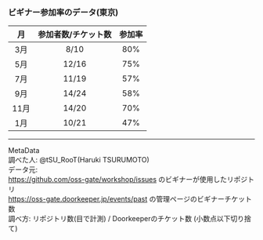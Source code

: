 ### ビギナー参加率のデータ(東京)
|月|参加者数/チケット数|参加率|
|:--:|:--:|:--:|
|3月|8/10 |80%|
|5月|12/16|75%|
|7月|11/19|57%|
|9月|14/24|58%|
|11月|14/20|70%|
|1月|10/21|47%|

---

MetaData  
調べた人: @tSU_RooT(Haruki TSURUMOTO)  
データ元:  
https://github.com/oss-gate/workshop/issues  のビギナーが使用したリポジトリ  
https://oss-gate.doorkeeper.jp/events/past の管理ページのビギナーチケット数  
調べ方: リポジトリ数(目で計測) / Doorkeeperのチケット数 (小数点以下切り捨て) 
